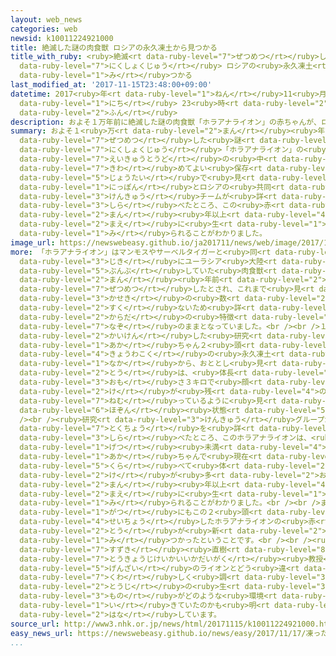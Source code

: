 ```yaml
---
layout: web_news
categories: web
newsid: k10011224921000
title: 絶滅した謎の肉食獣 ロシアの永久凍土から見つかる
title_with_ruby: <ruby>絶滅<rt data-ruby-level="7">ぜつめつ</rt></ruby>した<ruby>謎<rt data-ruby-level="7">なぞ</rt></ruby>の<ruby>肉食獣<rt
  data-ruby-level="7">にくしょくじゅう</rt></ruby> ロシアの<ruby>永久凍土<rt data-ruby-level="7">えいきゅうとうど</rt></ruby>から<ruby>見<rt
  data-ruby-level="1">み</rt></ruby>つかる
last_modified_at: '2017-11-15T23:48:00+09:00'
datetime: 2017<ruby>年<rt data-ruby-level="1">ねん</rt></ruby>11<ruby>月<rt data-ruby-level="1">がつ</rt></ruby>15<ruby>日<rt
  data-ruby-level="1">にち</rt></ruby> 23<ruby>時<rt data-ruby-level="2">じ</rt></ruby>48<ruby>分<rt
  data-ruby-level="2">ふん</rt></ruby>
description: およそ１万年前に絶滅した謎の肉食獣「ホラアナライオン」の赤ちゃんが、ロシアの永久凍土の中から極めてよい保存状態で見つかり日本とロシアの共同研究チームが詳しく調べたところ、この赤ちゃんは、５万年以上前に生まれたと見られることがわかりました。
summary: およそ１<ruby>万<rt data-ruby-level="2">まん</rt></ruby><ruby>年前<rt data-ruby-level="2">ねんまえ</rt></ruby>に<ruby>絶滅<rt
  data-ruby-level="7">ぜつめつ</rt></ruby>した<ruby>謎<rt data-ruby-level="7">なぞ</rt></ruby>の<ruby>肉食獣<rt
  data-ruby-level="7">にくしょくじゅう</rt></ruby>「ホラアナライオン」の<ruby>赤<rt data-ruby-level="1">あか</rt></ruby>ちゃんが、ロシアの<ruby>永久凍土<rt
  data-ruby-level="7">えいきゅうとうど</rt></ruby>の<ruby>中<rt data-ruby-level="1">なか</rt></ruby>から<ruby>極<rt
  data-ruby-level="7">きわ</rt></ruby>めてよい<ruby>保存<rt data-ruby-level="6">ほぞん</rt></ruby><ruby>状態<rt
  data-ruby-level="5">じょうたい</rt></ruby>で<ruby>見<rt data-ruby-level="1">み</rt></ruby>つかり<ruby>日本<rt
  data-ruby-level="1">にっぽん</rt></ruby>とロシアの<ruby>共同<rt data-ruby-level="4">きょうどう</rt></ruby><ruby>研究<rt
  data-ruby-level="3">けんきゅう</rt></ruby>チームが<ruby>詳<rt data-ruby-level="7">くわ</rt></ruby>しく<ruby>調<rt
  data-ruby-level="3">しら</rt></ruby>べたところ、この<ruby>赤<rt data-ruby-level="1">あか</rt></ruby>ちゃんは、５<ruby>万<rt
  data-ruby-level="2">まん</rt></ruby><ruby>年以上<rt data-ruby-level="4">ねんいじょう</rt></ruby><ruby>前<rt
  data-ruby-level="2">まえ</rt></ruby>に<ruby>生<rt data-ruby-level="1">う</rt></ruby>まれたと<ruby>見<rt
  data-ruby-level="1">み</rt></ruby>られることがわかりました。
image_url: https://newswebeasy.github.io/ja201711/news/web/image/2017/11/15/K10011224921_1711152247_1711152248_01_02.jpg
more: 「ホラアナライオン」はマンモスやサーベルタイガーと<ruby>同<rt data-ruby-level="2">おな</rt></ruby>じ<ruby>時期<rt
  data-ruby-level="3">じき</rt></ruby>にユーラシア<ruby>大陸<rt data-ruby-level="4">たいりく</rt></ruby>などに<ruby>分布<rt
  data-ruby-level="5">ぶんぷ</rt></ruby>していた<ruby>肉食獣<rt data-ruby-level="7">にくしょくじゅう</rt></ruby>で、およそ１<ruby>万<rt
  data-ruby-level="2">まん</rt></ruby><ruby>年前<rt data-ruby-level="2">ねんまえ</rt></ruby>に<ruby>絶滅<rt
  data-ruby-level="7">ぜつめつ</rt></ruby>したとされ、これまで<ruby>見<rt data-ruby-level="1">み</rt></ruby>つかった<ruby>化石<rt
  data-ruby-level="3">かせき</rt></ruby>の<ruby>数<rt data-ruby-level="2">かず</rt></ruby>も<ruby>少<rt
  data-ruby-level="2">すく</rt></ruby>ないため<ruby>詳<rt data-ruby-level="7">くわ</rt></ruby>しい<ruby>体<rt
  data-ruby-level="2">からだ</rt></ruby>の<ruby>特徴<rt data-ruby-level="7">とくちょう</rt></ruby>などは<ruby>謎<rt
  data-ruby-level="7">なぞ</rt></ruby>のままとなっていました。<br /><br />１５<ruby>日<rt data-ruby-level="1">にち</rt></ruby><ruby>会見<rt
  data-ruby-level="2">かいけん</rt></ruby>した<ruby>研究<rt data-ruby-level="3">けんきゅう</rt></ruby>グループによりますとこのホラアナライオンの<ruby>赤<rt
  data-ruby-level="1">あか</rt></ruby>ちゃん２<ruby>頭<rt data-ruby-level="2">とう</rt></ruby>がロシアのサハ<ruby>共和国<rt
  data-ruby-level="4">きょうわこく</rt></ruby>の<ruby>永久凍土<rt data-ruby-level="7">えいきゅうとうど</rt></ruby>の<ruby>中<rt
  data-ruby-level="1">なか</rt></ruby>から、おととし<ruby>見<rt data-ruby-level="1">み</rt></ruby>つかり、このうち１<ruby>頭<rt
  data-ruby-level="2">とう</rt></ruby>は、<ruby>体長<rt data-ruby-level="2">たいちょう</rt></ruby>４０センチ、<ruby>重<rt
  data-ruby-level="3">おも</rt></ruby>さ３キロで<ruby>顔<rt data-ruby-level="2">かお</rt></ruby>には<ruby>毛<rt
  data-ruby-level="2">け</rt></ruby>が<ruby>残<rt data-ruby-level="4">のこ</rt></ruby>り、まるで<ruby>眠<rt
  data-ruby-level="7">ねむ</rt></ruby>っているように<ruby>見<rt data-ruby-level="1">み</rt></ruby>えるほど<ruby>保存<rt
  data-ruby-level="6">ほぞん</rt></ruby><ruby>状態<rt data-ruby-level="5">じょうたい</rt></ruby>がよいということです。<br
  /><br /><ruby>研究<rt data-ruby-level="3">けんきゅう</rt></ruby>グループが<ruby>体<rt data-ruby-level="2">からだ</rt></ruby>の<ruby>特徴<rt
  data-ruby-level="7">とくちょう</rt></ruby>を<ruby>詳<rt data-ruby-level="7">くわ</rt></ruby>しく<ruby>調<rt
  data-ruby-level="3">しら</rt></ruby>べたところ、このホラアナライオンは、<ruby>生後<rt data-ruby-level="2">せいご</rt></ruby>１か<ruby>月<rt
  data-ruby-level="1">げつ</rt></ruby><ruby>未満<rt data-ruby-level="4">みまん</rt></ruby>の<ruby>赤<rt
  data-ruby-level="1">あか</rt></ruby>ちゃんで<ruby>現在<rt data-ruby-level="5">げんざい</rt></ruby>のライオンに<ruby>比<rt
  data-ruby-level="5">くら</rt></ruby>べて<ruby>体<rt data-ruby-level="2">からだ</rt></ruby>の<ruby>毛<rt
  data-ruby-level="2">け</rt></ruby>が<ruby>多<rt data-ruby-level="2">おお</rt></ruby>く、５<ruby>万<rt
  data-ruby-level="2">まん</rt></ruby><ruby>年以上<rt data-ruby-level="4">ねんいじょう</rt></ruby><ruby>前<rt
  data-ruby-level="2">まえ</rt></ruby>に<ruby>生<rt data-ruby-level="1">う</rt></ruby>まれたと<ruby>見<rt
  data-ruby-level="1">み</rt></ruby>られることがわかりました。<br /><br />また<ruby>研究<rt data-ruby-level="3">けんきゅう</rt></ruby>グループによりますとことし９<ruby>月<rt
  data-ruby-level="1">がつ</rt></ruby>にもこの２<ruby>頭<rt data-ruby-level="2">とう</rt></ruby>よりも<ruby>成長<rt
  data-ruby-level="4">せいちょう</rt></ruby>したホラアナライオンの<ruby>赤<rt data-ruby-level="1">あか</rt></ruby>ちゃん１<ruby>頭<rt
  data-ruby-level="2">とう</rt></ruby>が<ruby>新<rt data-ruby-level="2">あら</rt></ruby>たに<ruby>見<rt
  data-ruby-level="1">み</rt></ruby>つかったということです。<br /><br /><ruby>研究<rt data-ruby-level="3">けんきゅう</rt></ruby>チームの<ruby>鈴木<rt
  data-ruby-level="7">すずき</rt></ruby><ruby>直樹<rt data-ruby-level="8">なおき</rt></ruby><ruby>東京慈恵会医科大学<rt
  data-ruby-level="7">とうきょうじけいかいいかだいがく</rt></ruby><ruby>教授<rt data-ruby-level="5">きょうじゅ</rt></ruby>は「ホラアナライオンが<ruby>現在<rt
  data-ruby-level="5">げんざい</rt></ruby>のライオンとどう<ruby>違<rt data-ruby-level="7">ちが</rt></ruby>うのかさらに<ruby>詳<rt
  data-ruby-level="7">くわ</rt></ruby>しく<ruby>調<rt data-ruby-level="3">しら</rt></ruby>べるとともに<ruby>当時<rt
  data-ruby-level="2">とうじ</rt></ruby>の<ruby>生<rt data-ruby-level="3">い</rt></ruby>き<ruby>物<rt
  data-ruby-level="3">もの</rt></ruby>がどのような<ruby>環境<rt data-ruby-level="7">かんきょう</rt></ruby>に<ruby>生<rt
  data-ruby-level="1">い</rt></ruby>きていたのかも<ruby>明<rt data-ruby-level="2">あき</rt></ruby>らかにしていきたい」と<ruby>話<rt
  data-ruby-level="2">はな</rt></ruby>しています。
source_url: http://www3.nhk.or.jp/news/html/20171115/k10011224921000.html
easy_news_url: https://newswebeasy.github.io/news/easy/2017/11/17/凍った土の中から1万年前にいなくなった動物が見つかる
...
```

